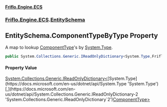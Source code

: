#### [Friflo.Engine.ECS](index.md 'index')
### [Friflo.Engine.ECS](Friflo.Engine.ECS.md 'Friflo.Engine.ECS').[EntitySchema](EntitySchema.md 'Friflo.Engine.ECS.EntitySchema')

## EntitySchema.ComponentTypeByType Property

A map to lookup [ComponentType](ComponentType.md 'Friflo.Engine.ECS.ComponentType')'s by [System.Type](https://docs.microsoft.com/en-us/dotnet/api/System.Type 'System.Type').

```csharp
public System.Collections.Generic.IReadOnlyDictionary<System.Type,Friflo.Engine.ECS.ComponentType> ComponentTypeByType { get; }
```

#### Property Value
[System.Collections.Generic.IReadOnlyDictionary&lt;](https://docs.microsoft.com/en-us/dotnet/api/System.Collections.Generic.IReadOnlyDictionary-2 'System.Collections.Generic.IReadOnlyDictionary`2')[System.Type](https://docs.microsoft.com/en-us/dotnet/api/System.Type 'System.Type')[,](https://docs.microsoft.com/en-us/dotnet/api/System.Collections.Generic.IReadOnlyDictionary-2 'System.Collections.Generic.IReadOnlyDictionary`2')[ComponentType](ComponentType.md 'Friflo.Engine.ECS.ComponentType')[&gt;](https://docs.microsoft.com/en-us/dotnet/api/System.Collections.Generic.IReadOnlyDictionary-2 'System.Collections.Generic.IReadOnlyDictionary`2')